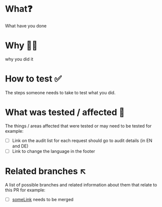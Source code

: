 # What❓

What have you done

# Why 💁‍♀️

why you did it

# How to test ✅

The steps someone needs to take to test what you did.

# What was tested / affected 📝

The things / areas affected that were tested or may need to be tested for example:

- [ ] Link on the audit list for each request should go to audit details (in EN and DE)
- [ ] Link to change the language in the footer

# Related branches ↖️

A list of possible branches and related information about them that relate to this PR for example:

- [ ] [someLink](someBranch) needs to be merged

